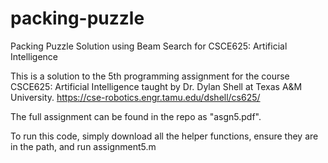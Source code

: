 # packing-puzzle
Packing Puzzle Solution using Beam Search for CSCE625: Artificial Intelligence

This is a solution to the 5th programming assignment for the course CSCE625: Artificial Intelligence taught by Dr. Dylan Shell at Texas A&M University.
https://cse-robotics.engr.tamu.edu/dshell/cs625/

The full assignment can be found in the repo as "asgn5.pdf". 

To run this code, simply download all the helper functions, ensure they are in the path, and run assignment5.m 
